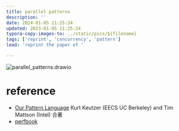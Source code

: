 ```yaml
---
title: parallel patterns
description: ''
date: 2024-01-05 11:25:24
updated: 2023-01-05 11:25:24
typora-copy-images-to: ../static/pics/${filename}
tags: ['reprint', 'concurrency', 'pattern']
lead: 'reprint the paper of '

---
```



![parallel_patterns.drawio](/pics/parallel_patterns/parallel_patterns.drawio.png)


# reference
- [Our Pattern Language](https://patterns.eecs.berkeley.edu/) Kurt Keutzer (EECS UC Berkeley) and Tim Mattson (Intel) 合著
- [perfbook](https://kernel.googlesource.com/pub/scm/linux/kernel/git/paulmck/perfbook/)


